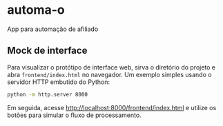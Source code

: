 # automa-o

App para automação de afiliado

## Mock de interface

Para visualizar o protótipo de interface web, sirva o diretório do projeto e abra `frontend/index.html` no navegador. Um exemplo simples usando o servidor HTTP embutido do Python:

```bash
python -m http.server 8000
```

Em seguida, acesse [http://localhost:8000/frontend/index.html](http://localhost:8000/frontend/index.html) e utilize os botões para simular o fluxo de processamento.
